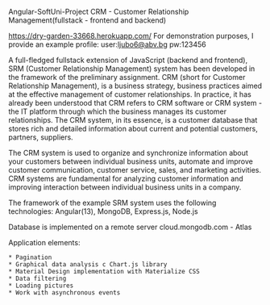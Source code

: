 Angular-SoftUni-Project
CRM - Customer Relationship Management(fullstack - frontend and backend)

https://dry-garden-33668.herokuapp.com/
For demonstration purposes, I provide an example profile: user:ljubo6@abv.bg pw:123456

A full-fledged fullstack extension of JavaScript (backend and frontend), SRM (Customer Relationship Management) system has been developed in the framework of the preliminary assignment. CRM (short for Customer Relationship Management), is a business strategy, business practices aimed at the effective management of customer relationships. In practice, it has already been understood that CRM refers to CRM software or CRM system - the IT platform through which the business manages its customer relationships. The CRM system, in its essence, is a customer database that stores rich and detailed information about current and potential customers, partners, suppliers.

The CRM system is used to organize and synchronize information about your customers between individual business units, automate and improve customer communication, customer service, sales, and marketing activities. CRM systems are fundamental for analyzing customer information and improving interaction between individual business units in a company.

The framework of the example SRM system uses the following technologies: Angular(13), MongoDB, Express.js, Node.js

Database is implemented on a remote server cloud.mongodb.com - Atlas

Application elements:

	* Pagination
	* Graphical data analysis c Chart.js library
	* Material Design implementation with Materialize CSS
	* Data filtering
	* Loading pictures
	* Work with asynchronous events


